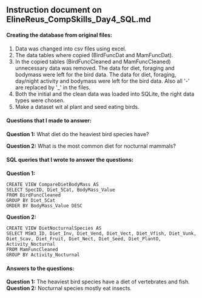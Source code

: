 ## Instruction document on ElineReus_CompSkills_Day4_SQL.md

#### Creating the database from original files:
1. Data was changed into csv files using excel. 
2. The data tables where copied (BirdFuncDat and MamFuncDat). 
3. In the copied tables (BirdFuncCleaned and MamFuncCleaned) unnecessary data was removed. The data for diet, foraging and bodymass were left for the bird data. The data for diet, foraging, day/night activity and bodymass were left for the bird data. Also all '-' are replaced by '_' in the files. 
4. Both the initial and the clean data was loaded into SQLite, the right data types were chosen.  
5. Make a dataset wit al plant and seed eating birds.

#### Questions that I made to answer: 

**Question 1:** What diet do the heaviest bird species have?

**Question 2:** What is the most common diet for nocturnal mammals? 

#### SQL queries that I wrote to answer the questions: 
**Question 1:** 
```
CREATE VIEW CompareDietBodyMass AS 
SELECT SpecID, Diet_5Cat, BodyMass_Value 
FROM BirdFuncCleaned
GROUP BY Diet_5Cat 
ORDER BY BodyMass_Value DESC
```
**Question 2:** 
```
CREATE VIEW DietNocturnalSpecies AS 
SELECT MSW3_ID, Diet_Inv, Diet_Vend, Diet_Vect, Diet_Vfish, Diet_Vunk, Diet_Scav, Diet_Fruit, Diet_Nect, Diet_Seed, Diet_PlantO, Activity_Nocturnal 
FROM MamFuncCleaned
GROUP BY Activity_Nocturnal
```

#### Answers to the questions: 

**Question 1:** The heaviest bird species have a diet of vertebrates and fish. 
**Question 2:** Nocturnal species mostly eat insects. 
